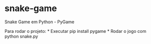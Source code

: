 # snake-game
Snake Game em Python - PyGame

Para rodar o projeto:
    * Executar pip install pygame
    * Rodar o jogo com python snake.py
